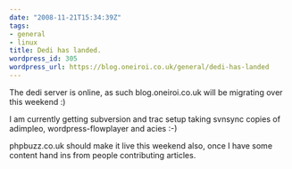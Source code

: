 ```yaml
---
date: "2008-11-21T15:34:39Z"
tags:
- general
- linux
title: Dedi has landed.
wordpress_id: 305
wordpress_url: https://blog.oneiroi.co.uk/general/dedi-has-landed
---
```

The dedi server is online, as such blog.oneiroi.co.uk will be migrating over this weekend :)

I am currently getting subversion and trac setup taking svnsync copies of adimpleo, wordpress-flowplayer and acies :-)

phpbuzz.co.uk should make it live this weekend also, once I have some content hand ins from people contributing articles.
